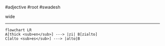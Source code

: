  #adjective  #root #swadesh

wide

***
```mermaid  
flowchart LR
A[thick <sub>en</sub>] ---> |zi| B[zialto]
C[alto <sub>es</sub>] ---> |alto|B
```